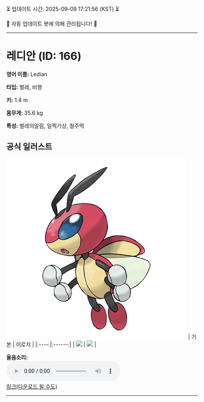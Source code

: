 
⏳ 업데이트 시간: 2025-09-09 17:21:56 (KST) ⏳

🤖 자동 업데이트 봇에 의해 관리됩니다! 🤖

---

# 레디안 (ID: 166)
**영어 이름:** Ledian

**타입:** 벌레, 비행

**키:** 1.4 m

**몸무게:** 35.6 kg

**특성:** 벌레의알림, 일찍기상, 철주먹

## 공식 일러스트
![](https://raw.githubusercontent.com/PokeAPI/sprites/master/sprites/pokemon/other/official-artwork/166.png)
| 기본 | 이로치 |
|:----:|:------:|
| <img src="http://play.pokemonshowdown.com/sprites/ani/ledian.gif" width="200"> | <img src="http://play.pokemonshowdown.com/sprites/ani-shiny/ledian.gif" width="200"> |

**울음소리:**<br><audio controls src="https://raw.githubusercontent.com/PokeAPI/cries/main/cries/pokemon/latest/166.ogg"></audio><br> [링크(다운로드 될 수도)](https://raw.githubusercontent.com/PokeAPI/cries/main/cries/pokemon/latest/166.ogg)


---
